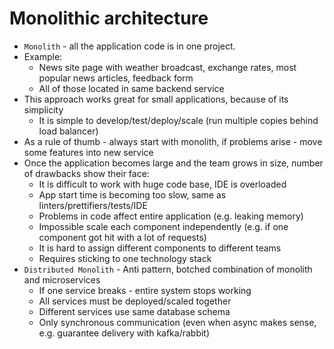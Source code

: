 # Monolithic architecture

* `Monolith` - all the application code is in one project.
* Example:
    * News site page with weather broadcast, exchange rates, most popular news articles, feedback form
    * All of those located in same backend service
* This approach works great for small applications, because of its simplicity
    * It is simple to develop/test/deploy/scale (run multiple copies behind load balancer)
* As a rule of thumb - always start with monolith, if problems arise - move some features into new service
* Once the application becomes large and the team grows in size, number of drawbacks show their face:
    * It is difficult to work with huge code base, IDE is overloaded
    * App start time is becoming too slow, same as linters/prettifiers/tests/IDE
    * Problems in code affect entire application (e.g. leaking memory)
    * Impossible scale each component independently (e.g. if one component got hit with a lot of requests)
    * It is hard to assign different components to different teams
    * Requires sticking to one technology stack
* `Distributed Monolith` - Anti pattern, botched combination of monolith and microservices
  * If one service breaks - entire system stops working
  * All services must be deployed/scaled together
  * Different services use same database schema
  * Only synchronous communication (even when async makes sense, e.g. guarantee delivery with kafka/rabbit)
